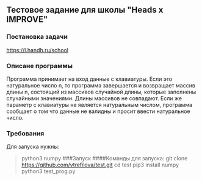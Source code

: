 ## Тестовое задание для школы "Heads x IMPROVE"
### Постановка задачи
https://l.handh.ru/school
### Описане программы
Программа принимает на вход данные с клавиатуры.
Если это натуральное число n, то программа завершается и возвращает массив длины n, состоящий из массивов случайной длины, которые заполнены случайными значениями. Длины массивов не совпадают.
Если же параметр с клавиатуры не является натуральным числом, программа сообщает о том что данные не валидны и просит ввести натуральное число.
### Требования
Для запуска нужны:
>python3
numpy
###Запуск
####Команды для запуска:
>git clone https://github.com/vtrefilova/test.git
cd test
pip3 install numpy
python3 test_prog.py
